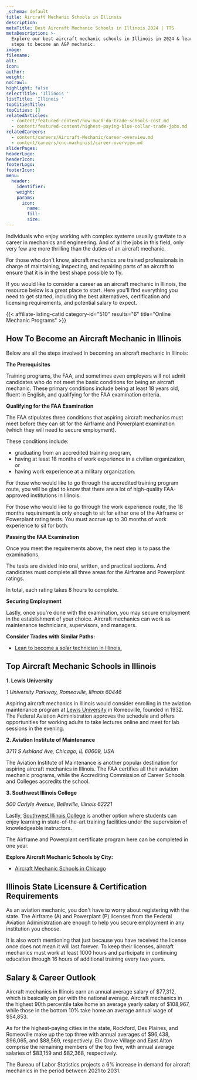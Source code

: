 ```yaml
---
_schema: default
title: Aircraft Mechanic Schools in Illinois
description:
metaTitle: Best Aircraft Mechanic Schools in Illinois 2024 | TTS
metaDescription: >-
  Explore our best aircraft mechanic schools in Illinois in 2024 & learn the
  steps to become an A&P mechanic.
image:
filename:
alt:
icon:
author:
weight:
noCrawl:
highlight: false
selectTitle: 'Illinois '
listTitle: 'Illinois '
topCitiesTitle:
topCities: []
relatedArticles:
  - content/featured-content/how-much-do-trade-schools-cost.md
  - content/featured-content/highest-paying-blue-collar-trade-jobs.md
relatedCareers:
  - content/careers/Aircraft-Mechanic/career-overview.md
  - content/careers/cnc-machinist/career-overview.md
sliderPages:
headerLogo:
headerIcon:
footerLogo:
footerIcon:
menu:
  header:
    identifier:
    weight:
    params:
      icon:
        name:
        fill:
        size:
---
```

Individuals who enjoy working with complex systems usually gravitate to a career in mechanics and engineering. And of all the jobs in this field, only very few are more thrilling than the duties of an aircraft mechanic.

For those who don't know, aircraft mechanics are trained professionals in charge of maintaining, inspecting, and repairing parts of an aircraft to ensure that it is in the best shape possible to fly.

If you would like to consider a career as an aircraft mechanic in Illinois, the resource below is a great place to start. Here you'll find everything you need to get started, including the best alternatives, certification and licensing requirements, and potential salary to expect.

{{< affiliate-listing-catid category-id="510" results="6" title="Online Mechanic Programs" >}}

## **How To Become an Aircraft Mechanic in Illinois**

Below are all the steps involved in becoming an aircraft mechanic in Illinois:

**The Prerequisites**

Training programs, the FAA, and sometimes even employers will not admit candidates who do not meet the basic conditions for being an aircraft mechanic. These primary conditions include being at least 18 years old, fluent in English, and qualifying for the FAA examination criteria.

**Qualifying for the FAA Examination**

The FAA stipulates three conditions that aspiring aircraft mechanics must meet before they can sit for the Airframe and Powerplant examination (which they will need to secure employment).

These conditions include:

* graduating from an accredited training program,
* having at least 18 months of work experience in a civilian organization, or
* having work experience at a military organization.

For those who would like to go through the accredited training program route, you will be glad to know that there are a lot of high-quality FAA-approved institutions in Illinois.

For those who would like to go through the work experience route, the 18 months requirement is only enough to sit for either one of the Airframe or Powerplant rating tests. You must accrue up to 30 months of work experience to sit for both.

**Passing the FAA Examination**

Once you meet the requirements above, the next step is to pass the examinations.

The tests are divided into oral, written, and practical sections. And candidates must complete all three areas for the Airframe and Powerplant ratings.

In total, each rating takes 8 hours to complete.

**Securing Employment**

Lastly, once you're done with the examination, you may secure employment in the establishment of your choice. Aircraft mechanics can work as maintenance technicians, supervisors, and managers.

**Consider Trades with Similar Paths:**

* [Lean to become a solar technician in Illinois.](https://toptradeschools.com/near-you/solar-technician/illinois/)

## **Top Aircraft Mechanic Schools in Illinois**

**1\. Lewis University**

*1 University Parkway, Romeoville, Illinois 60446*

Aspiring aircraft mechanics in Illinois would consider enrolling in the aviation maintenance program at [Lewis University](https://www.lewisu.edu/) in Romeoville, founded in 1932. The Federal Aviation Administration approves the schedule and offers opportunities for working adults to take lectures online and meet for lab sessions in the evening.

**2\. Aviation Institute of Maintenance**

*3711 S Ashland Ave, Chicago, IL 60609, USA*

The Aviation Institute of Maintenance is another popular destination for aspiring aircraft mechanics in Illinois. The FAA certifies all their aviation mechanic programs, while the Accrediting Commission of Career Schools and Colleges accredits the school.

**3\. Southwest Illinois College**

*500 Carlyle Avenue, Belleville, Illinois 62221*

Lastly, [Southwest Illinois College](https://www.swic.edu/) is another option where students can enjoy learning in state-of-the-art training facilities under the supervision of knowledgeable instructors.

The Airframe and Powerplant certificate program here can be completed in one year.

**Explore Aircraft Mechanic Schools by City:**

* [Aircraft Mechanic Schools in Chicago](https://toptradeschools.com/near-you/aircraft-mechanic/illinois/chicago/)

## **Illinois State Licensure & Certification Requirements**

As an aviation mechanic, you don't have to worry about registering with the state. The Airframe (A) and Powerplant (P) licenses from the Federal Aviation Administration are enough to help you secure employment in any institution you choose.

It is also worth mentioning that just because you have received the license once does not mean it will last forever. To keep their licenses, aircraft mechanics must work at least 1000 hours and participate in continuing education through 16 hours of additional training every two years.

## **Salary & Career Outlook**

Aircraft mechanics in Illinois earn an annual average salary of $77,312, which is basically on par with the national average. Aircraft mechanics in the highest 90th percentile take home an average yearly salary of $108,967, while those in the bottom 10% take home an average annual wage of $54,853.

As for the highest-paying cities in the state, Rockford, Des Plaines, and Romeoville make up the top three with annual averages of $96,438, $96,065, and $88,569, respectively. Elk Grove Village and East Alton comprise the remaining members of the top five, with annual average salaries of $83,159 and $82,368, respectively.

The Bureau of Labor Statistics projects a 6% increase in demand for aircraft mechanics in the period between 2021 to 2031.
